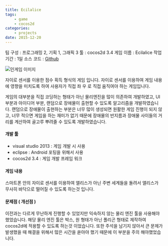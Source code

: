 ```yaml
---
title: Ecilalice
tags:
    - game
    - cocos2d
categories:
    - projects
date: 2015-12-20
---
```


팀 구성 : 프로그래밍 2, 기획 1, 그래픽 3
툴 : cocos2d 3.4
게임 이름 : Ecilalice
작업 기간 : 1일
소스 코드 : [Github](https://github.com/lowapple/ecilalice)

![인게임 이미지](/image/project/project-ecilalice-sample.jpg)

자이로 센서를 이용한 점수 획득 형식의 게임 입니다. 자이로 센서를 이용하여 게임 내용에 영향을 미치도록 하여 사용자가 직접 좌 우 로 직접 움직여야 하는 게임입니다.

게임의 대부분을 직접 코딩하는 형태가 아닌 물리엔진을 많이 의존하여 개발하였고, UI 부분과 아이디어 부분, 랜덤으로 장애물이 출현할 수 있도록 알고리즘을 개발하였습니다. 랜덤으로 장애물이 출현하는 부분은 너무 많이 생성되면 원활한 게임 진행이 되지 않고, 너무 적으면 게임을 하는 재미가 없기 때문에 장애물의 반지름과 장애물 사이들의 거리를 계산하여 골고루 뿌려줄 수 있도록 개발하였습니다.

<!--more--> 

#### 개발 툴
- visual studio 2013
    : 게임 개발 시 사용
- eclipse
    : Android 포팅을 위해서 사용
- cocos2d 3.4
    : 게임 개발 프레임 워크

#### 게임 내용
스마트폰 안의 자이로 센서를 이용하여 앨리스가 아닌 주변 세계들을 돌려서 앨리스가 무사히 바닥으로 떨어질 수 있도록 하는것 입니다.

#### 문제점 ( 개선점 )
이전과는 다르게 무난하게 진행할 수 있었지만 익숙하지 않는 물리 엔진 툴을 사용해야했었습니다. 해당 물리 엔진 툴은 박스, 원 형태가 아닌 폴리곤 형태로 제작하여 cocos2d에 적용할 수 있도록 하는것 이었습니다. 또한 주석을 남기지 않아서 큰 문제가 발생했을 때 해결을 위해서 많은 시간을 쏟아야 했기 때문에 이 부분을 주의 해야했었습니다.